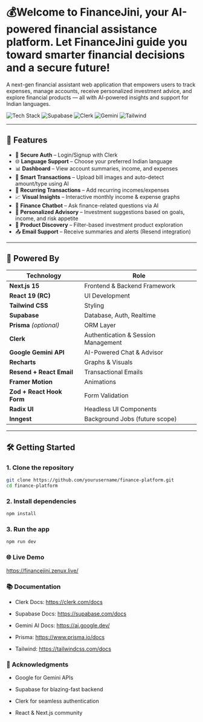 # 💰Welcome to FinanceJini, your AI-powered financial assistance platform. Let FinanceJini guide you toward smarter financial decisions and a secure future!

A next-gen financial assistant web application that empowers users to track expenses, manage accounts, receive personalized investment advice, and explore financial products — all with AI-powered insights and support for Indian languages.

![Tech Stack](https://img.shields.io/badge/Next.js-15-blue.svg) ![Supabase](https://img.shields.io/badge/Supabase-PostgreSQL-green) ![Clerk](https://img.shields.io/badge/Auth-Clerk-orange) ![Gemini](https://img.shields.io/badge/AI-Google%20Gemini-lightblue) ![Tailwind](https://img.shields.io/badge/Styled%20With-TailwindCSS-38bdf8)

---

## 🚀 Features

- 🛂 **Secure Auth** – Login/Signup with Clerk
- 🌐 **Language Support** – Choose your preferred Indian language
- 📊 **Dashboard** – View account summaries, income, and expenses
- 🧾 **Smart Transactions** – Upload bill images and auto-detect amount/type using AI
- 🔁 **Recurring Transactions** – Add recurring incomes/expenses
- 📈 **Visual Insights** – Interactive monthly income & expense graphs
- 💬 **Finance Chatbot** – Ask finance-related questions via AI
- 💼 **Personalized Advisory** – Investment suggestions based on goals, income, and risk appetite
- 🔎 **Product Discovery** – Filter-based investment product exploration
- 📤 **Email Support** – Receive summaries and alerts (Resend integration)

---

## 🧠 Powered By

| Technology      | Role |
|------------------|------|
| **Next.js 15**       | Frontend & Backend Framework |
| **React 19 (RC)**     | UI Development |
| **Tailwind CSS**      | Styling |
| **Supabase**          | Database, Auth, Realtime |
| **Prisma** *(optional)* | ORM Layer |
| **Clerk**             | Authentication & Session Management |
| **Google Gemini API** | AI-Powered Chat & Advisor |
| **Recharts**          | Graphs & Visuals |
| **Resend + React Email** | Transactional Emails |
| **Framer Motion**     | Animations |
| **Zod + React Hook Form** | Form Validation |
| **Radix UI**          | Headless UI Components |
| **Inngest**           | Background Jobs (future scope) |

---




## 🛠️ Getting Started

### 1. Clone the repository

```bash
git clone https://github.com/yourusername/finance-platform.git
cd finance-platform

```
### 2. Install dependencies
```bash
npm install
```

### 3. Run the app
```bash
npm run dev
```
### 🌐 Live Demo
https://financejini.zenux.live/

### 📚 Documentation
- Clerk Docs: https://clerk.com/docs

- Supabase Docs: https://supabase.com/docs

- Gemini AI Docs: https://ai.google.dev/

- Prisma: https://www.prisma.io/docs

- Tailwind: https://tailwindcss.com/docs

### 🙌 Acknowledgments
- Google for Gemini APIs

- Supabase for blazing-fast backend

- Clerk for seamless authentication

- React & Next.js community
